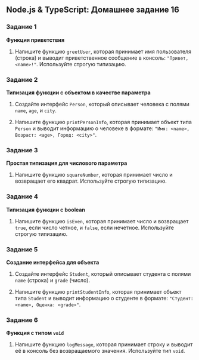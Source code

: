 ## Node.js & TypeScript: Домашнее задание 16

### Задание 1

**Функция приветствия**

1. Напишите функцию `greetUser`, которая принимает имя пользователя (строка) и выводит приветственное сообщение в консоль: `"Привет, <name>!"`. Используйте строгую типизацию.

### Задание 2

**Типизация функции с объектом в качестве параметра**

1. Создайте интерфейс `Person`, который описывает человека с полями `name`, `age`, и `city`.

2. Напишите функцию `printPersonInfo`, которая принимает объект типа `Person` и выводит информацию о человеке в формате: `"Имя: <name>, Возраст: <age>, Город: <city>"`.

### Задание 3

**Простая типизация для числового параметра**

1. Напишите функцию `squareNumber`, которая принимает число и возвращает его квадрат. Используйте строгую типизацию.

### Задание 4

**Типизация функции с boolean**

1. Напишите функцию `isEven`, которая принимает число и возвращает `true`, если число четное, и `false`, если нечетное. Используйте строгую типизацию.

### Задание 5

**Создание интерфейса для объекта**

1. Создайте интерфейс `Student`, который описывает студента с полями `name` (строка) и `grade` (число).

2. Напишите функцию `printStudentInfo`, которая принимает объект типа `Student` и выводит информацию о студенте в формате: `"Студент: <name>, Оценка: <grade>"`.

### Задание 6

**Функция с типом `void`**

1. Напишите функцию `logMessage`, которая принимает строку и выводит её в консоль без возвращаемого значения. Используйте тип `void`.

